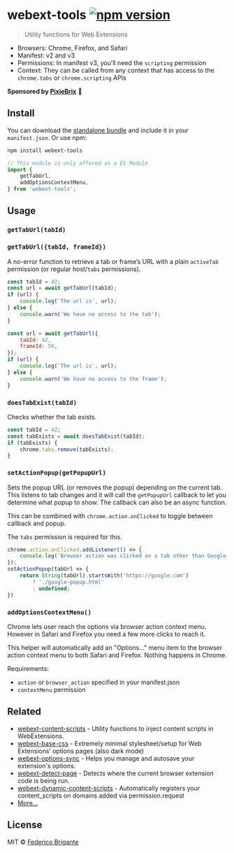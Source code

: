 # webext-tools [![npm version](https://img.shields.io/npm/v/webext-tools.svg)](https://www.npmjs.com/package/webext-tools)

> Utility functions for Web Extensions

- Browsers: Chrome, Firefox, and Safari
- Manifest: v2 and v3
- Permissions: In manifest v3, you'll need the `scripting` permission
- Context: They can be called from any context that has access to the `chrome.tabs` or `chrome.scripting` APIs

**Sponsored by [PixieBrix](https://www.pixiebrix.com)** :tada:

## Install

You can download the [standalone bundle](https://bundle.fregante.com/?pkg=webext-tools&name=window) and include it in your `manifest.json`. Or use npm:

```sh
npm install webext-tools
```

```js
// This module is only offered as a ES Module
import {
	getTabUrl,
	addOptionsContextMenu,
} from 'webext-tools';
```

## Usage

### `getTabUrl(tabId)`
### `getTabUrl({tabId, frameId})`

A no-error function to retrieve a tab or frame’s URL with a plain `activeTab` permission (or regular host/`tabs` permissions).

```js
const tabId = 42;
const url = await getTabUrl(tabId);
if (url) {
	console.log('The url is', url);
} else {
	console.warn('We have no access to the tab');
}
```

```js
const url = await getTabUrl({
	tabId: 42,
	frameId: 56,
});
if (url) {
	console.log('The url is', url);
} else {
	console.warn('We have no access to the frame');
}
```

### `doesTabExist(tabId)`

Checks whether the tab exists.

```js
const tabId = 42;
const tabExists = await doesTabExist(tabId);
if (tabExists) {
	chrome.tabs.remove(tabExists);
}
```

### `setActionPopup(getPopupUrl)`

Sets the popup URL (or removes the popup) depending on the current tab. This listens to tab changes and it will call the `getPopupUrl` callback to let you determine what popup to show. The callback can also be an async function.

This can be combined with `chrome.action.onClicked` to toggle between callback and popup.

The `tabs` permission is required for this.

```js
chrome.action.onClicked.addListener(() => {
	console.log('Browser action was clicked on a tab other than Google’s')
});
setActionPopup(tabUrl => {
	return String(tabUrl).startsWith('https://google.com')
		? './google-popup.html'
		: undefined;
})
```

### `addOptionsContextMenu()`

Chrome lets user reach the options via browser action context menu. However in Safari and Firefox you need a few more clicks to reach it.

This helper will automatically add an "Options…" menu item to the browser action context menu to both Safari and Firefox. Nothing happens in Chrome.

Requirements:

- `action` or `browser_action` specified in your manifest.json
- `contextMenu` permission

## Related

- [webext-content-scripts](https://github.com/fregante/webext-content-scripts) - Utility functions to inject content scripts in WebExtensions.
- [webext-base-css](https://github.com/fregante/webext-base-css) - Extremely minimal stylesheet/setup for Web Extensions’ options pages (also dark mode)
- [webext-options-sync](https://github.com/fregante/webext-options-sync) - Helps you manage and autosave your extension's options.
- [webext-detect-page](https://github.com/fregante/webext-detect-page) - Detects where the current browser extension code is being run.
- [webext-dynamic-content-scripts](https://github.com/fregante/webext-dynamic-content-scripts) - Automatically registers your content_scripts on domains added via permission.request
- [More…](https://github.com/fregante/webext-fun)

## License

MIT © [Federico Brigante](https://fregante.com)
